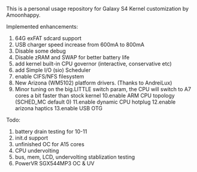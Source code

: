 This is a personal usage repository for Galaxy S4 Kernel customization by Amoonhappy.<br>

Implemented enhancements:<br>
1. 64G exFAT sdcard support
2. USB charger speed increase from 600mA to 800mA
3. Disable some debug
4. Disable zRAM and SWAP for better battery life
5. add kernel built-in CPU governor (interactive, conservative etc)
6. add Simple I/O (sio) Scheduler
7. enable CIFS/NFS filesystem
8. New Arizona (WM5102) platform drivers. (Thanks to AndreiLux)
9. Minor tuning on the big.LITTLE switch param, the CPU will switch to A7 cores a bit faster than stock kernel
10.enable ARM CPU topology (SCHED_MC default 0)
11.enable dynamic CPU hotplug
12.enable arizona haptics
13.enable USB OTG


Todo:
1. battery drain testing for 10-11
2. init.d support
3. unfinished OC for A15 cores
4. CPU undervolting 
5. bus, mem, LCD, undervolting stablization testing
6. PowerVR SGX544MP3 OC & UV
